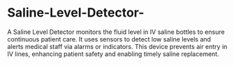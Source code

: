 # Saline-Level-Detector-
A Saline Level Detector monitors the fluid level in IV saline bottles to ensure continuous patient care. It uses sensors to detect low saline levels and alerts medical staff via alarms or indicators. This device prevents air entry in IV lines, enhancing patient safety and enabling timely saline replacement.
